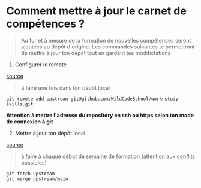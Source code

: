 # Comment mettre à jour le carnet de compétences ?

> Au fur et à mesure de la formation de nouvelles compétences seront ajoutées au dépôt d'origine. Les commandes suivantes te permettront de mettre à jour ton dépôt tout en gardant tes modifictations

1. Configurer le remote

[source](https://docs.github.com/en/free-pro-team@latest/github/collaborating-with-issues-and-pull-requests/configuring-a-remote-for-a-fork)

> à faire une fois dans ton dépôt local

```shell
git remote add upstream git@github.com:WildCodeSchool/worknstudy-skills.git
```

**Attention à mettre l'adresse du repository en ssh ou https selon ton mode de connexion à git**

2. Mettre à jour ton dépôt local

[source](https://docs.github.com/en/free-pro-team@latest/github/collaborating-with-issues-and-pull-requests/syncing-a-fork)

> à faire à chaque début de semaine de formation (attention aux conflits possibles)

```shell
git fetch upstream
git merge upstream/main
```
